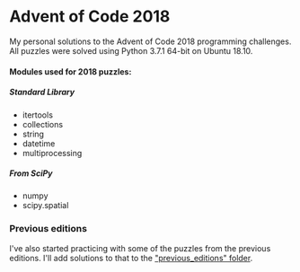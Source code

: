 # Advent of Code 2018
My personal solutions to the Advent of Code 2018 programming challenges. All puzzles were solved using Python 3.7.1 64-bit on Ubuntu 18.10.


#### Modules used for 2018 puzzles:
##### Standard Library
- itertools
- collections
- string
- datetime
- multiprocessing

##### From SciPy
- numpy
- scipy.spatial


### Previous editions
I've also started practicing with some of the puzzles from the previous editions. I'll add solutions to that to the ["previous_editions" folder](../../tree/master/previous_editions/).
